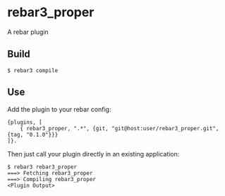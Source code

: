 rebar3_proper
=====

A rebar plugin

Build
-----

    $ rebar3 compile

Use
---

Add the plugin to your rebar config:

    {plugins, [
        { rebar3_proper, ".*", {git, "git@host:user/rebar3_proper.git", {tag, "0.1.0"}}}
    ]}.

Then just call your plugin directly in an existing application:


    $ rebar3 rebar3_proper
    ===> Fetching rebar3_proper
    ===> Compiling rebar3_proper
    <Plugin Output>
